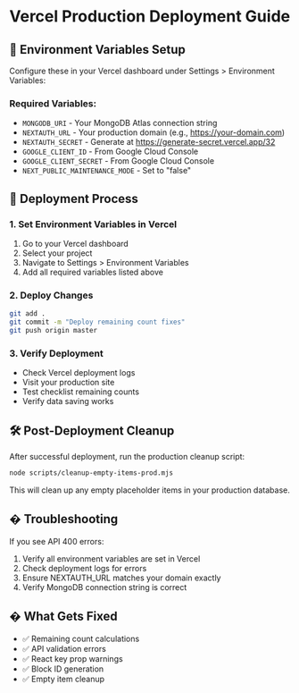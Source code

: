 # Vercel Production Deployment Guide

## 🚀 Environment Variables Setup

Configure these in your Vercel dashboard under Settings > Environment Variables:

### Required Variables:
- `MONGODB_URI` - Your MongoDB Atlas connection string
- `NEXTAUTH_URL` - Your production domain (e.g., https://your-domain.com)
- `NEXTAUTH_SECRET` - Generate at https://generate-secret.vercel.app/32
- `GOOGLE_CLIENT_ID` - From Google Cloud Console
- `GOOGLE_CLIENT_SECRET` - From Google Cloud Console  
- `NEXT_PUBLIC_MAINTENANCE_MODE` - Set to "false"

## 🔧 Deployment Process

### 1. Set Environment Variables in Vercel
1. Go to your Vercel dashboard
2. Select your project
3. Navigate to Settings > Environment Variables
4. Add all required variables listed above

### 2. Deploy Changes
```bash
git add .
git commit -m "Deploy remaining count fixes"
git push origin master
```

### 3. Verify Deployment
- Check Vercel deployment logs
- Visit your production site
- Test checklist remaining counts
- Verify data saving works

## 🛠️ Post-Deployment Cleanup

After successful deployment, run the production cleanup script:

```bash
node scripts/cleanup-empty-items-prod.mjs
```

This will clean up any empty placeholder items in your production database.

## � Troubleshooting

If you see API 400 errors:
1. Verify all environment variables are set in Vercel
2. Check deployment logs for errors
3. Ensure NEXTAUTH_URL matches your domain exactly
4. Verify MongoDB connection string is correct

## � What Gets Fixed

- ✅ Remaining count calculations
- ✅ API validation errors
- ✅ React key prop warnings
- ✅ Block ID generation
- ✅ Empty item cleanup

